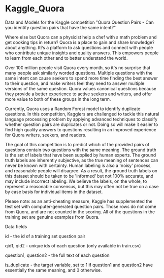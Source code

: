 # Kaggle_Quora
Data and Models for the Kaggle competition "Quora Question Pairs - Can you identify question pairs that have the same intent?"

Where else but Quora can a physicist help a chef with a math problem and get cooking tips in return? Quora is a place to gain and share knowledge?about anything. It?s a platform to ask questions and connect with people who contribute unique insights and quality answers. This empowers people to learn from each other and to better understand the world.

Over 100 million people visit Quora every month, so it's no surprise that many people ask similarly worded questions. Multiple questions with the same intent can cause seekers to spend more time finding the best answer to their question, and make writers feel they need to answer multiple versions of the same question. Quora values canonical questions because they provide a better experience to active seekers and writers, and offer more value to both of these groups in the long term.

Currently, Quora uses a Random Forest model to identify duplicate questions. In this competition, Kagglers are challenged to tackle this natural language processing problem by applying advanced techniques to classify whether question pairs are duplicates or not. Doing so will make it easier to find high quality answers to questions resulting in an improved experience for Quora writers, seekers, and readers.


The goal of this competition is to predict which of the provided pairs of questions contain two questions with the same meaning. The ground truth is the set of labels that have been supplied by human experts. The ground truth labels are inherently subjective, as the true meaning of sentences can never be known with certainty. Human labeling is also a 'noisy' process, and reasonable people will disagree. As a result, the ground truth labels on this dataset should be taken to be 'informed' but not 100\% accurate, and may include incorrect labeling. We believe the labels, on the whole, to represent a reasonable consensus, but this may often not be true on a case by case basis for individual items in the dataset.

Please note: as an anti-cheating measure, Kaggle has supplemented the test set with computer-generated question pairs. Those rows do not come from Quora, and are not counted in the scoring. All of the questions in the training set are genuine examples from Quora.

Data fields

id - the id of a training set question pair

qid1, qid2 - unique ids of each question (only available in train.csv)

question1, question2 - the full text of each question

is_duplicate - the target variable, set to 1 if question1 and question2 have essentially the same meaning, and 0 otherwise.

